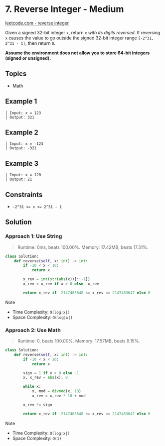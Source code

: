 # 7. Reverse Integer - Medium

[leetcode.com - reverse integer](https://leetcode.com/problems/reverse-integer/)

Given a signed 32-bit integer `x`, return `x` *with its digits reversed*. If reversing `x` causes the value to go outside the signed 32-bit integer range `[-2^31, 2^31 - 1]`, then return `0`.

**Assume the environment does not allow you to store 64-bit integers (signed or unsigned).**

## Topics

* Math

## Example 1

    │ Input: x = 123
    │ Output: 321

## Example 2

    │ Input: x = -123
    │ Output: -321

## Example 3

    │ Input: x = 120
    │ Output: 21

## Constraints

* `-2^31 <= x <= 2^31 - 1`

## Solution

### Approach 1: Use String

> Runtime: 0ms, beats 100.00%. Memory: 17.42MB, beats 17.31%.

```python
class Solution:
    def reverse(self, x: int) -> int:
        if -10 < x < 10:
            return x

        x_rev = int(str(abs(x))[::-1])
        x_rev = x_rev if x > 0 else -x_rev

        return x_rev if -2147483648 <= x_rev <= 2147483647 else 0
```

> [!NOTE]
>
> * Time Complexity: `O(log|x|)`
> * Space Complexity: `O(log|x|)`

### Approach 2: Use Math

> Runtime: 0, beats 100.00%. Memory: 17.57MB, beats 9.15%.

```python
class Solution:
    def reverse(self, x: int) -> int:
        if -10 < x < 10:
            return x

        sign = 1 if x > 0 else -1
        x, x_rev = abs(x), 0

        while x:
            x, mod = divmod(x, 10)
            x_rev = x_rev * 10 + mod

        x_rev *= sign

        return x_rev if -2147483648 <= x_rev <= 2147483647 else 0
```

> [!NOTE]
>
> * Time Complexity: `O(log|x|)`
> * Space Complexity: `O(1)`
